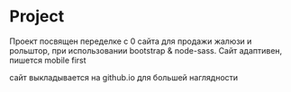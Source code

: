 # Project
Проект посвящен переделке с 0 сайта для продажи жалюзи и рольштор, при использовании bootstrap & node-sass.
Сайт адаптивен, пишется mobile first

сайт выкладывается на github.io для большей наглядности
